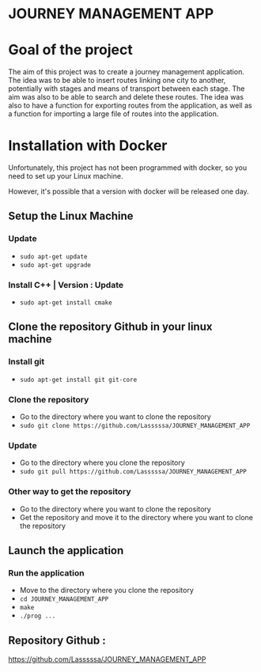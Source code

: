 # JOURNEY MANAGEMENT APP 
 
# Goal of the project 

The aim of this project was to create a journey management application.
The idea was to be able to insert routes linking one city to another, potentially with stages and means of transport between each stage.
The aim was also to be able to search and delete these routes.
The idea was also to have a function for exporting routes from the application, as well as a function for importing a large file of routes into the application.

# Installation with Docker
Unfortunately, this project has not been programmed with docker, so you need to set up your Linux machine.

However, it's possible that a version with docker will be released one day.


## Setup the Linux Machine 

### Update
- `sudo apt-get update`
- `sudo apt-get upgrade`

### Install C++ | Version : Update
- `sudo apt-get install cmake`

## Clone the repository Github in your linux machine
### Install git
- `sudo apt-get install git git-core`
### Clone the repository
- Go to the directory where you want to clone the repository
- `sudo git clone https://github.com/Lasssssa/JOURNEY_MANAGEMENT_APP`

### Update
- Go to the directory where you clone the repository
- `sudo git pull https://github.com/Lasssssa/JOURNEY_MANAGEMENT_APP`

### Other way to get the repository
- Go to the directory where you want to clone the repository
- Get the repository and move it to the directory where you want to clone the repository

## Launch the application

### Run the application
- Move to the directory where you clone the repository
- `cd JOURNEY_MANAGEMENT_APP`
- `make`
- `./prog ...`

## Repository Github :
https://github.com/Lasssssa/JOURNEY_MANAGEMENT_APP

